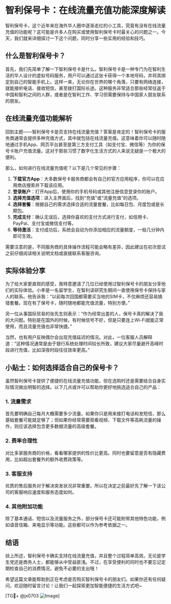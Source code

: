 # 智利保号卡：在线流量充值功能深度解读

智利保号卡，这个近年来在海外华人圈中逐渐走红的小工具，究竟有没有在线流量充值的功能呢？这可能是许多人在购买或使用智利保号卡时最关心的问题之一。今天，我们就来详细探讨一下这个问题，同时分享一些实用的经验和技巧。

## 什么是智利保号卡？

首先，我们先简单了解一下智利保号卡是什么。智利保号卡是一种专门为在智利生活的华人设计的虚拟号码服务，用户可以通过这张卡获得一个本地号码，并将其绑定到自己的智能手机上。这样一来，无论你在世界的哪个角落，只要有网络连接，就能接听电话、接收短信，甚至拨打国际长途。这种服务非常适合那些经常往返于中国和智利之间的人群，或者是在智利工作、学习但需要保持与中国家人朋友联系的朋友。

## 在线流量充值功能解析

回到主题——智利保号卡是否支持在线流量充值？答案是肯定的！智利保号卡的服务商通常会提供多种充值方式，其中就包括在线流量充值。这意味着你可以随时随地通过手机App、网页平台甚至是第三方支付工具（如支付宝、微信等）为你的保号卡账户充值流量。这对于那些习惯了数字化生活方式的人来说无疑是一个极大的便利。

那么，如何进行在线流量充值呢？以下是几个常见的步骤：

1. **下载官方App**：大多数保号卡服务商都会有自己的官方应用程序，你可以在应用商店搜索并下载该应用。
2. **登录账户**：打开App后，使用你的手机号码或其他注册信息登录你的账户。
3. **选择充值选项**：进入主界面后，找到“充值”或“流量充值”的选项。
4. **选择套餐**：根据自己的需求选择合适的流量套餐，比如每日包、月度包或是长期包。
5. **完成支付**：确认无误后，选择你喜欢的支付方式进行支付，如信用卡、PayPal、支付宝或微信支付等。
6. **等待激活**：支付成功后，系统会自动为你添加相应的流量额度，一般几分钟内即可生效。

需要注意的是，不同服务商的具体操作流程可能会略有差异，因此建议在初次尝试之前仔细阅读相关说明文档或直接联系客服咨询。

## 实际体验分享

为了给大家更直观的感受，我特意邀请了几位已经使用过智利保号卡的朋友分享他们的实际体验。小李是一名留学生，在智利读研究生期间一直使用保号卡保持与家人的联系。他告诉我：“以前每次回国都需要买当地的SIM卡，不仅麻烦还容易搞错套餐。现在有了保号卡，随时随地都能充值流量，特别方便。”

另一位从事国际贸易的张先生则表示：“作为经常出差的人，保号卡真的解决了我的大问题。特别是在国外的时候，有时候信号不好，但是只要连上Wi-Fi就能正常使用，而且流量充值也非常快捷。”

当然，也有用户反映偶尔会出现充值延迟的情况。对此，一位客服人员解释道：“这种情况通常是由于银行系统处理时间较长所致，建议大家尽量避开高峰时段进行充值，比如深夜时段往往效率更高。”

## 小贴士：如何选择适合自己的保号卡？

虽然智利保号卡提供了便捷的在线流量充值功能，但在选购时还是需要结合自身实际情况做出明智的选择。以下几点或许可以帮助你更好地挑选适合自己的产品：

### 1. 流量需求
首先要明确自己每月大概需要多少流量。如果你只是用来接打电话和发短信，那么基础套餐可能就足够了；但如果你经常需要观看视频、下载文件等高耗流量的操作，则应该选择包含更多数据流量的高级套餐。

### 2. 费率合理性
对比多家服务商的价格，看看哪家提供的性价比更高。同时也要留意是否有隐藏费用，比如超出套餐外的额外收费政策等。

### 3. 客服支持
优质的售后服务对于解决突发状况非常重要。所以在决定之前最好先了解一下该公司的客服响应速度和服务态度如何。

### 4. 其他附加功能
除了基本通话、短信以及流量服务之外，部分保号卡还可能附带其他特色功能，例如语音信箱、来电显示等功能。这些都可以作为参考依据之一。

## 结语

综上所述，智利保号卡确实支持在线流量充值，并且整个过程简单高效。无论是学生党还是商务人士，都能够从中受益匪浅。不过，在享受便利的同时也不要忘记定期检查自己的消费情况，避免不必要的支出哦！

希望这篇文章能帮助到正在考虑是否购买智利保号卡的朋友们。如果你还有任何疑问，欢迎随时留言讨论！让我们一起探索更加智能便捷的生活方式吧~

[TG💪+ @jx0703 ![Image](https://github.com/user-attachments/assets/dbca1d08-cadb-493c-b0ec-ad6f7a83f270)]